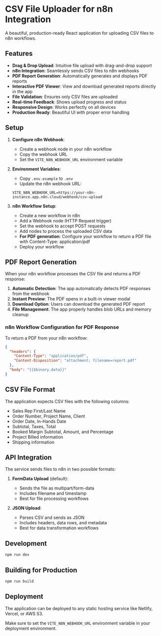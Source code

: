 # CSV File Uploader for n8n Integration

A beautiful, production-ready React application for uploading CSV files to n8n workflows.

## Features

- **Drag & Drop Upload**: Intuitive file upload with drag-and-drop support
- **n8n Integration**: Seamlessly sends CSV files to n8n webhooks
- **PDF Report Generation**: Automatically generates and displays PDF reports
- **Interactive PDF Viewer**: View and download generated reports directly in the app
- **File Validation**: Ensures only CSV files are uploaded
- **Real-time Feedback**: Shows upload progress and status
- **Responsive Design**: Works perfectly on all devices
- **Production Ready**: Beautiful UI with proper error handling

## Setup

1. **Configure n8n Webhook**:
   - Create a webhook node in your n8n workflow
   - Copy the webhook URL
   - Set the `VITE_N8N_WEBHOOK_URL` environment variable

2. **Environment Variables**:
   - Copy `.env.example` to `.env`
   - Update the n8n webhook URL:
   ```
   VITE_N8N_WEBHOOK_URL=https://your-n8n-instance.app.n8n.cloud/webhook/csv-upload
   ```

3. **n8n Workflow Setup**:
   - Create a new workflow in n8n
   - Add a Webhook node (HTTP Request trigger)
   - Set the webhook to accept POST requests
   - Add nodes to process the uploaded CSV data
   - **For PDF generation**: Configure your workflow to return a PDF file with Content-Type: application/pdf
   - Deploy your workflow

## PDF Report Generation

When your n8n workflow processes the CSV file and returns a PDF response:

1. **Automatic Detection**: The app automatically detects PDF responses from the webhook
2. **Instant Preview**: The PDF opens in a built-in viewer modal
3. **Download Option**: Users can download the generated PDF report
4. **File Management**: The app properly handles blob URLs and memory cleanup

### n8n Workflow Configuration for PDF Response

To return a PDF from your n8n workflow:

```json
{
  "headers": {
    "Content-Type": "application/pdf",
    "Content-Disposition": "attachment; filename=report.pdf"
  },
  "body": "{{$binary.data}}"
}
```

## CSV File Format

The application expects CSV files with the following columns:
- Sales Rep First/Last Name
- Order Number, Project Name, Client
- Order Date, In-Hands Date
- Subtotal, Taxes, Total
- Booked Margin Subtotal, Amount, and Percentage
- Project Billed information
- Shipping information

## API Integration

The service sends files to n8n in two possible formats:

1. **FormData Upload** (default):
   - Sends the file as multipart/form-data
   - Includes filename and timestamp
   - Best for file processing workflows

2. **JSON Upload**:
   - Parses CSV and sends as JSON
   - Includes headers, data rows, and metadata
   - Best for data transformation workflows

## Development

```bash
npm run dev
```

## Building for Production

```bash
npm run build
```

## Deployment

The application can be deployed to any static hosting service like Netlify, Vercel, or AWS S3.

Make sure to set the `VITE_N8N_WEBHOOK_URL` environment variable in your deployment environment.